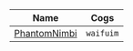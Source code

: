| Name | Cogs |
| --- | --- |
| [PhantomNimbi][PHANTOMNIMBI] | `waifuim` |

[PHANTOMNIMBI]: https://github.com/PhantomNimbi